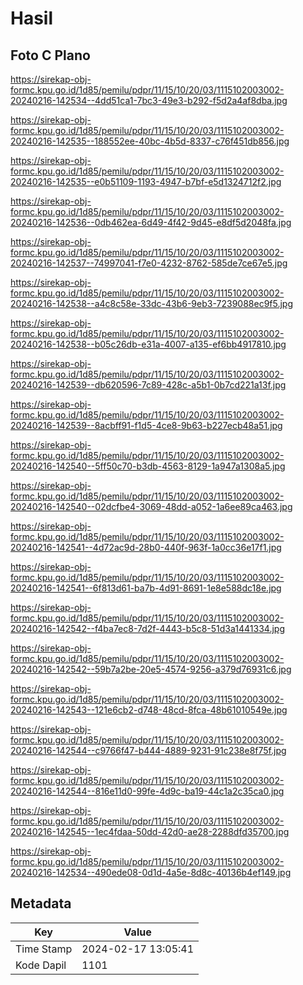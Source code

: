 # Hasil

## Foto C Plano

https://sirekap-obj-formc.kpu.go.id/1d85/pemilu/pdpr/11/15/10/20/03/1115102003002-20240216-142534--4dd51ca1-7bc3-49e3-b292-f5d2a4af8dba.jpg

https://sirekap-obj-formc.kpu.go.id/1d85/pemilu/pdpr/11/15/10/20/03/1115102003002-20240216-142535--188552ee-40bc-4b5d-8337-c76f451db856.jpg

https://sirekap-obj-formc.kpu.go.id/1d85/pemilu/pdpr/11/15/10/20/03/1115102003002-20240216-142535--e0b51109-1193-4947-b7bf-e5d1324712f2.jpg

https://sirekap-obj-formc.kpu.go.id/1d85/pemilu/pdpr/11/15/10/20/03/1115102003002-20240216-142536--0db462ea-6d49-4f42-9d45-e8df5d2048fa.jpg

https://sirekap-obj-formc.kpu.go.id/1d85/pemilu/pdpr/11/15/10/20/03/1115102003002-20240216-142537--74997041-f7e0-4232-8762-585de7ce67e5.jpg

https://sirekap-obj-formc.kpu.go.id/1d85/pemilu/pdpr/11/15/10/20/03/1115102003002-20240216-142538--a4c8c58e-33dc-43b6-9eb3-7239088ec9f5.jpg

https://sirekap-obj-formc.kpu.go.id/1d85/pemilu/pdpr/11/15/10/20/03/1115102003002-20240216-142538--b05c26db-e31a-4007-a135-ef6bb4917810.jpg

https://sirekap-obj-formc.kpu.go.id/1d85/pemilu/pdpr/11/15/10/20/03/1115102003002-20240216-142539--db620596-7c89-428c-a5b1-0b7cd221a13f.jpg

https://sirekap-obj-formc.kpu.go.id/1d85/pemilu/pdpr/11/15/10/20/03/1115102003002-20240216-142539--8acbff91-f1d5-4ce8-9b63-b227ecb48a51.jpg

https://sirekap-obj-formc.kpu.go.id/1d85/pemilu/pdpr/11/15/10/20/03/1115102003002-20240216-142540--5ff50c70-b3db-4563-8129-1a947a1308a5.jpg

https://sirekap-obj-formc.kpu.go.id/1d85/pemilu/pdpr/11/15/10/20/03/1115102003002-20240216-142540--02dcfbe4-3069-48dd-a052-1a6ee89ca463.jpg

https://sirekap-obj-formc.kpu.go.id/1d85/pemilu/pdpr/11/15/10/20/03/1115102003002-20240216-142541--4d72ac9d-28b0-440f-963f-1a0cc36e17f1.jpg

https://sirekap-obj-formc.kpu.go.id/1d85/pemilu/pdpr/11/15/10/20/03/1115102003002-20240216-142541--6f813d61-ba7b-4d91-8691-1e8e588dc18e.jpg

https://sirekap-obj-formc.kpu.go.id/1d85/pemilu/pdpr/11/15/10/20/03/1115102003002-20240216-142542--f4ba7ec8-7d2f-4443-b5c8-51d3a1441334.jpg

https://sirekap-obj-formc.kpu.go.id/1d85/pemilu/pdpr/11/15/10/20/03/1115102003002-20240216-142542--59b7a2be-20e5-4574-9256-a379d76931c6.jpg

https://sirekap-obj-formc.kpu.go.id/1d85/pemilu/pdpr/11/15/10/20/03/1115102003002-20240216-142543--121e6cb2-d748-48cd-8fca-48b61010549e.jpg

https://sirekap-obj-formc.kpu.go.id/1d85/pemilu/pdpr/11/15/10/20/03/1115102003002-20240216-142544--c9766f47-b444-4889-9231-91c238e8f75f.jpg

https://sirekap-obj-formc.kpu.go.id/1d85/pemilu/pdpr/11/15/10/20/03/1115102003002-20240216-142544--816e11d0-99fe-4d9c-ba19-44c1a2c35ca0.jpg

https://sirekap-obj-formc.kpu.go.id/1d85/pemilu/pdpr/11/15/10/20/03/1115102003002-20240216-142545--1ec4fdaa-50dd-42d0-ae28-2288dfd35700.jpg

https://sirekap-obj-formc.kpu.go.id/1d85/pemilu/pdpr/11/15/10/20/03/1115102003002-20240216-142534--490ede08-0d1d-4a5e-8d8c-40136b4ef149.jpg


## Metadata

| Key        | Value               |
| ---------- | ------------------- |
| Time Stamp | 2024-02-17 13:05:41 |
| Kode Dapil | 1101                |



